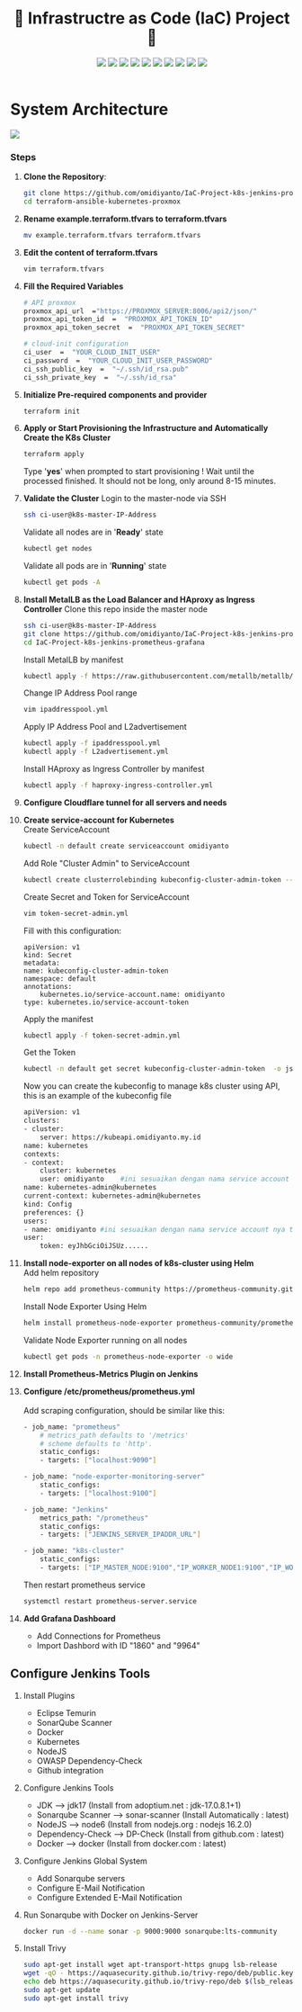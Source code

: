 <div align="center">
	<h1> 🌟 Infrastructre as Code (IaC) Project🚀 </h1>
</div>
<div align="center">
    <img src="https://img.shields.io/badge/kubernetes-blue?style=for-the-badge&logo=kubernetes&logoColor=white">
	<img src="https://img.shields.io/badge/docker-white.svg?style=for-the-badge&logo=docker&logoColor=blue">
	<img src="https://img.shields.io/badge/helm chart-navy?style=for-the-badge&logo=helm&logoColor=white">
	<img src="https://img.shields.io/badge/prometheus-orange.svg?style=for-the-badge&logo=trivy&logoColor=white">
	<img src="https://img.shields.io/badge/grafana-grey.svg?style=for-the-badge&logo=trivy&logoColor=white">
    <img src="https://img.shields.io/badge/terraform-%238511FA.svg?style=for-the-badge&logo=terraform&logoColor=white">
    <img src="https://img.shields.io/badge/ansible-%23000.svg?style=for-the-badge&logo=ansible&logoColor=white">
	<img src="https://img.shields.io/badge/jenkins-maroon.svg?style=for-the-badge&logo=jenkins&logoColor=white">
    <img src="https://img.shields.io/badge/proxmox-%23FF6F00.svg?style=for-the-badge&logo=proxmox&logoColor=white">
    <img src="https://img.shields.io/badge/ubuntu-%23D00000.svg?style=for-the-badge&logo=ubuntu&logoColor=white">
</div>
<br>

# System Architecture
<img src="https://github.com/user-attachments/assets/54c1206f-12a1-487f-abf9-65dba12de438"></img>

### Steps

1. **Clone the Repository**:
   ```bash
   git clone https://github.com/omidiyanto/IaC-Project-k8s-jenkins-prometheus-grafana.git
   cd terraform-ansible-kubernetes-proxmox
	```
2. **Rename example.terraform.tfvars to terraform.tfvars**
	```bash
	mv example.terraform.tfvars terraform.tfvars
	```
3. **Edit the content of terraform.tfvars**
	```bash
	vim terraform.tfvars
	```
4. **Fill the Required Variables**
	```bash
	# API proxmox
	proxmox_api_url  ="https://PROXMOX_SERVER:8006/api2/json/"
	proxmox_api_token_id  =  "PROXMOX_API_TOKEN_ID"
	proxmox_api_token_secret  =  "PROXMOX_API_TOKEN_SECRET"

	# cloud-init configuration
	ci_user  =  "YOUR_CLOUD_INIT_USER"
	ci_password  =  "YOUR_CLOUD_INIT_USER_PASSWORD"
	ci_ssh_public_key  =  "~/.ssh/id_rsa.pub"
	ci_ssh_private_key  =  "~/.ssh/id_rsa"
	```
5. **Initialize Pre-required components and provider**
	```bash
	terraform init
	```
6. **Apply or Start Provisioning the Infrastructure and Automatically Create the K8s Cluster**
	```bash
	terraform apply
	```
	Type '**yes**' when prompted to start provisioning !
	Wait until the processed finished. It should not be long, only around 8-15 minutes.

7. **Validate the Cluster**
		Login to the master-node via SSH
	```bash
	ssh ci-user@k8s-master-IP-Address
	```
	
	Validate all nodes are in '**Ready**' state
	```bash
	kubectl get nodes 
	```
	Validate all pods are in '**Running**' state
	```bash
	kubectl get pods -A
	```

8. **Install MetalLB as the Load Balancer and HAproxy as Ingress Controller**
	Clone this repo inside the master node
	```bash
	ssh ci-user@k8s-master-IP-Address
	git clone https://github.com/omidiyanto/IaC-Project-k8s-jenkins-prometheus-grafana.git
	cd IaC-Project-k8s-jenkins-prometheus-grafana
	```
	Install MetalLB by manifest
	```bash
	kubectl apply -f https://raw.githubusercontent.com/metallb/metallb/v0.14.8/config/manifests/metallb-native.yaml
	```
	Change IP Address Pool range
	```bash
	vim ipaddresspool.yml
	```
	Apply IP Address Pool and L2advertisement
	```bash
	kubectl apply -f ipaddresspool.yml
	kubectl apply -f L2advertisement.yml
	```
	Install HAproxy as Ingress Controller by manifest
	```bash
	kubectl apply -f haproxy-ingress-controller.yml
	```

9. **Configure Cloudflare tunnel for all servers and needs**
10. **Create service-account for Kubernetes**
	<br>
	Create ServiceAccount
	```bash
	kubectl -n default create serviceaccount omidiyanto
	```

	Add Role "Cluster Admin" to ServiceAccount
	```bash
	kubectl create clusterrolebinding kubeconfig-cluster-admin-token --clusterrole=cluster-admin --serviceaccount=default:omidiyanto
	```

	Create Secret and Token for ServiceAccount
	```bash
	vim token-secret-admin.yml
	```
	Fill with this configuration:
	```
	apiVersion: v1
	kind: Secret
	metadata:
	name: kubeconfig-cluster-admin-token
	namespace: default
	annotations:
		kubernetes.io/service-account.name: omidiyanto
	type: kubernetes.io/service-account-token
	```

	Apply the manifest
	```bash
	kubectl apply -f token-secret-admin.yml
	```

	Get the Token
	```bash
	kubectl -n default get secret kubeconfig-cluster-admin-token  -o jsonpath='{.data.token}' | base64 --decode
	```

	Now you can create the kubeconfig to manage k8s cluster using API, this is an example of the kubeconfig file
	```bash
	apiVersion: v1
	clusters:
	- cluster:
		server: https://kubeapi.omidiyanto.my.id
	name: kubernetes
	contexts:
	- context:
		cluster: kubernetes
		user: omidiyanto    #ini sesuaikan dengan nama service account nya tadi
	name: kubernetes-admin@kubernetes
	current-context: kubernetes-admin@kubernetes
	kind: Config
	preferences: {}
	users:
	- name: omidiyanto #ini sesuaikan dengan nama service account nya tadi
	user:
		token: eyJhbGciOiJSUz......
	```

11. **Install node-exporter on all nodes of k8s-cluster using Helm**
	<br>
	Add helm repository
	```bash
	helm repo add prometheus-community https://prometheus-community.github.io/helm-charts
	```

	Install Node Exporter Using Helm
	```bash
	helm install prometheus-node-exporter prometheus-community/prometheus-node-exporter --namespace prometheus-node-exporter --debug --create-namespace
	```

	Validate Node Exporter running on all nodes
	```bash
	kubectl get pods -n prometheus-node-exporter -o wide
	```

12. **Install Prometheus-Metrics Plugin on Jenkins**
13. **Configure /etc/prometheus/prometheus.yml**
	<br>	
	Add scraping configuration, should be similar like this:
	```bash
	- job_name: "prometheus"
		# metrics_path defaults to '/metrics'
		# scheme defaults to 'http'.
		static_configs:
		- targets: ["localhost:9090"]

	- job_name: "node-exporter-monitoring-server"
		static_configs:
		- targets: ["localhost:9100"]

	- job_name: "Jenkins"
		metrics_path: "/prometheus"
		static_configs:
		- targets: ["JENKINS_SERVER_IPADDR_URL"]

	- job_name: "k8s-cluster"
		static_configs:
		- targets: ["IP_MASTER_NODE:9100","IP_WORKER_NODE1:9100","IP_WORKER_NODE2:9100"]
	```

	Then restart prometheus service
	```bash
	systemctl restart prometheus-server.service
	```

14. **Add Grafana Dashboard**
	<br>
	- Add Connections for Prometheus
	- Import Dashbord with ID "1860" and "9964"

## Configure Jenkins Tools
1. Install Plugins
	- Eclipse Temurin
	- SonarQube Scanner
	- Docker
	- Kubernetes
	- NodeJS
	- OWASP Dependency-Check
	- Github integration

2. Configure Jenkins Tools
	- JDK --> jdk17 (Install from adoptium.net : jdk-17.0.8.1+1)
	- Sonarqube Scanner --> sonar-scanner (Install Automatically : latest)
	- NodeJS --> node6 (Install from nodejs.org : nodejs 16.2.0)
	- Dependency-Check --> DP-Check (Install from github.com : latest)
	- Docker --> docker (Install from docker.com : latest)

3. Configure Jenkins Global System
	- Add Sonarqube servers
	- Configure E-Mail Notification
	- Configure Extended E-Mail Notification

4. Run Sonarqube with Docker on Jenkins-Server
	```bash
	docker run -d --name sonar -p 9000:9000 sonarqube:lts-community
	```

5. Install Trivy
	```bash
	sudo apt-get install wget apt-transport-https gnupg lsb-release
	wget -qO - https://aquasecurity.github.io/trivy-repo/deb/public.key | sudo apt-key add -
	echo deb https://aquasecurity.github.io/trivy-repo/deb $(lsb_release -sc) main | sudo tee -a /etc/apt/sources.list.d/trivy.list
	sudo apt-get update
	sudo apt-get install trivy        
	```
